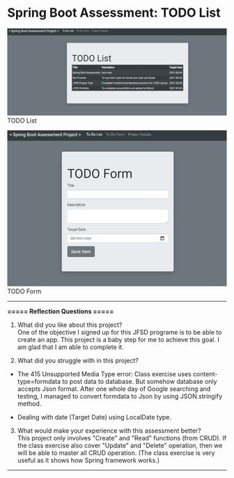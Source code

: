 # Spring Boot Assessment: TODO List

![TODO List](https://raw.githubusercontent.com/boonkeong1714/SpringBoot_Assessment/main/TODO_list.jpg)
TODO List
  
![TODO List](https://raw.githubusercontent.com/boonkeong1714/SpringBoot_Assessment/main/TODO_form.jpg)
TODO Form

-----

**===== Reflection Questions =====**  

1. What did you like about this project?  
   One of the objective I signed up for this JFSD programe is to be able to create an app.
   This project is a baby step for me to achieve this goal.
   I am glad that I am able to complete it.

2. What did you struggle with in this project?  
 * The 415 Unsupported Media Type error: 
   Class exercise uses content-type=formdata to post data to database. 
   But somehow database only accepts Json format.
   After one whole day of Google searching and testing, I managed to convert formdata to Json by using JSON.stringify method.
    
 * Dealing with date (Target Date) using LocalDate type.

3. What would make your experience with this assessment better?  
  This project only involves "Create" and "Read" functions (from CRUD).
  If the class exercise also cover "Update" and "Delete" operation, 
  then we will be able to master all CRUD operation.
  (The class exercise is very useful as it shows how Spring framework works.)

-----
